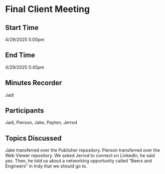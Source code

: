 # Final Client Meeting 

## Start Time
4/29/2025 5:00pm

## End Time
4/29/2025 5:45pm

## Minutes Recorder
Jadi

## Participants
Jadi, Pierson, Jake, Payton, Jerrod

## Topics Discussed
Jake transferred over the Publisher repository. Pierson transferred over the Web Viewer repository. We asked Jerrod to connect on LinkedIn, he said yes. Then, he told us about a networking opportunity called "Beers and Engineers" in Indy that we should go to.
